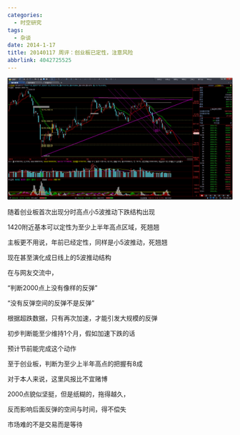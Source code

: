 ```yaml
---
categories:
  - 时空研究
tags:
  - 杂谈
date: 2014-1-17
title: 20140117 周评：创业板已定性，注意风险
abbrlink: 4042725525
---
```

![20140117-0](/images/20140117-0.gif)


随着创业板首次出现分时高点小5波推动下跌结构出现

1420附近基本可以定性为至少上半年高点区域，死翘翘

主板更不用说，年前已经定性，同样是小5波推动，死翘翘

现在甚至演化成日线上的5波推动结构

在与网友交流中，

“判断2000点上没有像样的反弹”

“没有反弹空间的反弹不是反弹”

根据超跌数据，只有再次加速，才能引发大规模的反弹

初步判断能至少维持1个月，假如加速下跌的话

预计节前能完成这个动作

至于创业板，判断为至少上半年高点的把握有8成

对于本人来说，这里风报比不宜赌博

2000点貌似坚挺，但是纸糊的，拖得越久，

反而影响后面反弹的空间与时间，得不偿失

市场难的不是交易而是等待